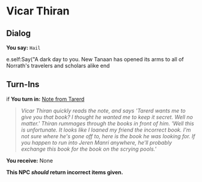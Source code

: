 # Vicar Thiran

## Dialog

**You say:** `Hail`



e.self:Say("A dark day to you. New Tanaan has opened its arms to all of Norrath's travelers and scholars alike 
end

## Turn-Ins



if **You turn in:** [Note from Tarerd](/item/15958)


>*Vicar Thiran quickly reads the note, and says 'Tarerd wants me to give you that book? I thought he wanted me to keep it secret. Well no matter.' Thiran rummages through the books in front of him. 'Well this is unfortunate. It looks like I loaned my friend the incorrect book. I'm not sure where he's gone off to, here is the book he was looking for. If you happen to run into Jeren Manri anywhere, he'll probably exchange this book for the book on the scrying pools.'*


 **You receive:** None 

**This NPC *should* return incorrect items given.**
